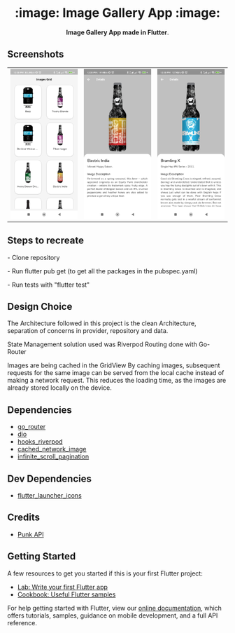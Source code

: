 <h1 align="center">:image: Image Gallery App :image:</h1>


<p align="center"><b>Image Gallery App made in Flutter</b>.</p>


## Screenshots
<table>
    <tr>
        <td><img src="https://github.com/Davywiz/flutter_photo_app/blob/master/screenshots/images_project1.jpg?raw=true"></td>
        <td><img src="https://github.com/Davywiz/flutter_photo_app/blob/master/screenshots/images_project2.jpg?raw=true"></td>
        <td><img src="https://github.com/Davywiz/flutter_photo_app/blob/master/screenshots/images_project3.jpg?raw=true"></td>
    </tr>
</table>


## Steps to recreate
<p>
- Clone repository</p>
<p >-  Run flutter pub get (to get all the packages in the pubspec.yaml)</p>
<p >- Run tests with "flutter test"
</p>

## Design Choice
<p>
The Architecture followed in this project is the clean Architecture, separation of concerns in provider, repository and data.

State Management solution used was Riverpod
Routing done with Go-Router

Images are being cached in the GridView By caching images, subsequent requests for the same image can be served from the local cache instead of making a network request. This reduces the loading time, as the images are already stored locally on the device.
</p>


## Dependencies

- [go_router](https://pub.dev/packages/go_router)
- [dio](https://pub.dev/packages/dio)
- [hooks_riverpod](https://pub.dev/packages/hooks_riverpod)
- [cached_network_image](https://pub.dev/packages/cached_network_image)
- [infinite_scroll_pagination](https://pub.dev/packages/infinite_scroll_pagination)


## Dev Dependencies

- [flutter_launcher_icons](https://pub.dev/packages/flutter_launcher_icons)


## Credits

- [Punk API](https://punkapi.com/documentation/v2)


## Getting Started

A few resources to get you started if this is your first Flutter project:

- [Lab: Write your first Flutter app](https://flutter.dev/docs/get-started/codelab)
- [Cookbook: Useful Flutter samples](https://flutter.dev/docs/cookbook)

For help getting started with Flutter, view our
[online documentation](https://flutter.dev/docs), which offers tutorials,
samples, guidance on mobile development, and a full API reference.
